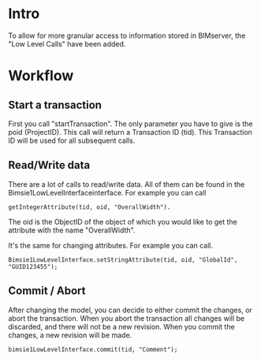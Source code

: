 # Intro

To allow for more granular access to information stored in BIMserver, the "Low Level Calls" have been added.

# Workflow

## Start a transaction

First you call "startTransaction". The only parameter you have to give is the poid (ProjectID). This call will return a Transaction ID (tid). This Transaction ID will be used for all subsequent calls.

## Read/Write data

There are a lot of calls to read/write data. All of them can be found in the Bimsie1LowLevelInterfaceinterface. For example you can call 
```
getIntegerAttribute(tid, oid, "OverallWidth").
```

The oid is the ObjectID of the object of which you would like to get the attribute with the name "OverallWidth".

It's the same for changing attributes. For example you can call.
```
Bimsie1LowLevelInterface.setStringAttribute(tid, oid, "GlobalId", "GUID123455");
```

## Commit / Abort

After changing the model, you can decide to either commit the changes, or abort the transaction. When you abort the transaction all changes will be discarded, and there will not be a new revision. When you commit the changes, a new revision will be made.

```
bimsie1LowLevelInterface.commit(tid, "Comment");
```